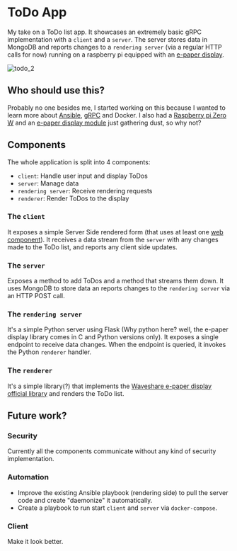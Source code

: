 # ToDo App

My take on a ToDo list app. It showcases an extremely basic gRPC implementation with a `client` and a `server`. The server stores data in MongoDB and reports changes to a `rendering server` (via a regular HTTP calls for now) running on a raspberry pi equipped with an [e-paper display](https://www.waveshare.com/wiki/2.13inch_e-Paper_HAT).


![todo_2](https://user-images.githubusercontent.com/7959823/145725793-75d7b257-48a0-4f2c-9938-a63237a66846.gif)

## Who should use this?

Probably no one besides me, I started working on this because I wanted to learn more about [Ansible](https://www.ansible.com/), [gRPC](https://grpc.io/) and Docker. I also had a [Raspberry pi Zero W](https://www.raspberrypi.com/products/raspberry-pi-zero-w/) and an [e-paper display module](https://www.waveshare.com/wiki/2.13inch_e-Paper_HAT) just gathering dust, so why not?

## Components

The whole application is split into 4 components:
  - `client`: Handle user input and display ToDos
  - `server`: Manage data
  - `rendering server`: Receive rendering requests
  - `renderer`: Render ToDos to the display

### The `client`

It exposes a simple Server Side rendered form (that uses at least one [web component](https://unjavascripter.github.io/dc-elements/dc-elements/checkbox/index.html)). It receives a data stream from the `server` with any changes made to the ToDo list, and reports any client side updates.

### The `server`

Exposes a method to add ToDos and a method that streams them down. It uses MongoDB to store data an reports changes to the `rendering server` via an HTTP POST call.

### The `rendering server`

It's a simple Python server using Flask (Why python here? well, the e-paper display library comes in C and Python versions only). It exposes a single endpoint to receive data changes. When the endpoint is queried, it invokes the Python `renderer` handler.

### The `renderer`

It's a simple library(?) that implements the [Waveshare e-paper display official library](https://github.com/waveshare/e-Paper/tree/master/RaspberryPi_JetsonNano/python/lib/waveshare_epd) and renders the ToDo list.

## Future work?

### Security
Currently all the components communicate without any kind of security implementation.

### Automation
- Improve the existing Ansible playbook (rendering side) to pull the server code and create "daemonize" it automatically.
- Create a playbook to run start `client` and `server` via `docker-compose`.

### Client
Make it look better.
